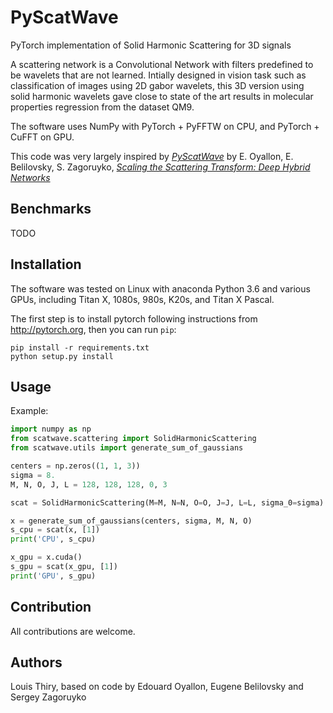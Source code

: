 PyScatWave
==========

PyTorch implementation of Solid Harmonic Scattering for 3D signals

A scattering network is a Convolutional Network with filters predefined to be wavelets that are not learned.
Intially designed in vision task such as classification of images using 2D gabor wavelets, this 3D version using solid harmonic wavelets gave close to state of the art results in molecular properties regression from the dataset QM9.

The software uses NumPy with PyTorch + PyFFTW on CPU, and PyTorch + CuFFT on GPU.

This code was very largely inspired by [*PyScatWave*](https://github.com/edouardoyallon/pyscatwave) by E. Oyallon, E. Belilovsky, S. Zagoruyko, [*Scaling the Scattering Transform: Deep Hybrid Networks*](https://arxiv.org/abs/1703.08961)

## Benchmarks
TODO

## Installation

The software was tested on Linux with anaconda Python 3.6 and
various GPUs, including Titan X, 1080s, 980s, K20s, and Titan X Pascal.

The first step is to install pytorch following instructions from
<http://pytorch.org>, then you can run `pip`:

```
pip install -r requirements.txt
python setup.py install
```

## Usage

Example:
```python
import numpy as np
from scatwave.scattering import SolidHarmonicScattering
from scatwave.utils import generate_sum_of_gaussians

centers = np.zeros((1, 1, 3))
sigma = 8.
M, N, O, J, L = 128, 128, 128, 0, 3

scat = SolidHarmonicScattering(M=M, N=N, O=O, J=J, L=L, sigma_0=sigma)

x = generate_sum_of_gaussians(centers, sigma, M, N, O)
s_cpu = scat(x, [1])
print('CPU', s_cpu)

x_gpu = x.cuda()
s_gpu = scat(x_gpu, [1])
print('GPU', s_gpu)
```

## Contribution

All contributions are welcome.


## Authors

Louis Thiry, based on code by Edouard Oyallon, Eugene Belilovsky and Sergey Zagoruyko
